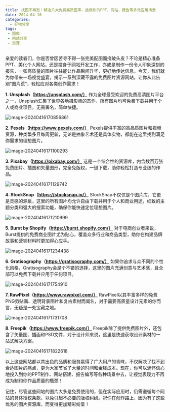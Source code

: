 ```yaml
---
title: 找图不再愁！精选八大免费高质图库，拯救你的PPT、网站、报告等多元应用场景
date: 2024-04-16
categories:
  - 好物分享
tags:
 - 图库
 - 网站分享
 - 资源
---
```



亲爱的读者们，你是否曾因苦寻不得一张完美配图而挠破头皮？不论是精心准备PPT、美化个人网站，还是投身于网站开发工作，亦或是制作一份令人印象深刻的报告，一张高质量的图片往往能让作品瞬间升华，更好地传达信息。今天，我们就为你带来一场视觉盛宴，揭示一系列深藏不露的免费图片资源网站，让你从此告别“图片荒”，轻松应对各类创作需求！

**1. Unsplash（https://unsplash.com/）**
作为全球最受欢迎的免费高清图片平台之一，Unsplash汇集了世界各地摄影师的杰作，所有图片均可免费下载并用于个人或商业项目，无需署名，简单快捷。

![image-20240416170856861](https://cdn.jsdelivr.net/gh/CoderSJX/nullpointer-images/images/202404161708911.png)

**2. Pexels（https://www.pexels.com/）**
Pexels提供丰富的高品质图片和视频资源，种类繁多且每周更新，无论是抽象艺术还是具体实物，都能在这里找到满足你需求的理想图片。

![image-20240416171100293](https://cdn.jsdelivr.net/gh/CoderSJX/nullpointer-images/images/202404161711318.png)

**3. Pixabay（https://pixabay.com/）**
这是一个综合性的资源库，内含数百万张免费图片、插图和矢量图形，完全免版权，一键下载，助你轻松打造专业级的作品。

![image-20240416171129742](https://cdn.jsdelivr.net/gh/CoderSJX/nullpointer-images/images/202404161711767.png)

**4. StockSnap（https://stocksnap.io/）**
StockSnap不仅仅是个图片库，它更是灵感的源泉，这里的所有图片均允许自由下载并用于个人和商业用途，细致的主题分类和强大的搜索功能，确保你能快速定位理想图片。

![image-20240416171210999](https://cdn.jsdelivr.net/gh/CoderSJX/nullpointer-images/images/202404161712026.png)

**5. Burst by Shopify（https://burst.shopify.com/）**
对于电商创业者来说，Burst提供的免费商业图片尤为贴心，覆盖众多行业和商品类型，助你在构建品牌故事和营销材料时更加得心应手。

![image-20240416171234438](https://cdn.jsdelivr.net/gh/CoderSJX/nullpointer-images/images/202404161712460.png)

**6. Gratisography（https://gratisography.com/）**
如果你追求与众不同的个性化风格，Gratisography会是个不错的选择，这里的图片充满创意与艺术感，且全部可以免费下载并应用于任何项目。

![image-20240416171754910](https://cdn.jsdelivr.net/gh/CoderSJX/nullpointer-images/images/202404161717937.png)

**7. RawPixel（https://www.rawpixel.com/）**
RawPixel以其丰富多样的免费PNG剪贴画、透明背景图片和复古素材而闻名，对于需要高质量设计元素的你而言，无疑是一处宝藏之地。

![image-20240416171731708](https://cdn.jsdelivr.net/gh/CoderSJX/nullpointer-images/images/202404161717727.png)

**8. Freepik（https://www.freepik.com/）**
Freepik除了提供免费图片外，还包含了矢量图、插画和PSD文件，对于设计师来说，这里是快速获取设计素材的一站式解决方案。

![image-20240416171822618](https://cdn.jsdelivr.net/gh/CoderSJX/nullpointer-images/images/202404161718640.png)

以上这些网站都以其出色的品质和服务赢得了广大用户的青睐，不仅解决了找不到合适图片的痛点，更为大家节省了大量的时间和金钱成本。现在，你可以满怀信心地投入到你的PPT制作、网站搭建、报告编写等各种场景中去，让视觉表现力不再成为制约你作品质量的瓶颈！

记住，尽管这些网站的图片大多是免费使用的，但在实际应用时，仍需遵循每个网站的具体授权条款，以免引起不必要的版权纠纷。祝你在创作路上，因为有了这些优秀的图片资源库，而变得更加精彩纷呈！
